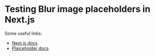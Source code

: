 # Testing Blur image placeholders in Next.js

Some useful links:

- [Next.js docs](https://nextjs.org/docs/app/api-reference/components/image#placeholder)
- [Plaiceholder docs](https://plaiceholder.co/docs)

